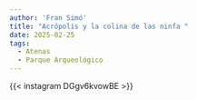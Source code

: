 ```yaml
---
author: 'Fran Simó'
title: "Acrópolis y la colina de las ninfa "
date: 2025-02-25
tags:
  - Atenas
  - Parque Arqueológico
---
```


{{< instagram DGgv6kvowBE >}}

